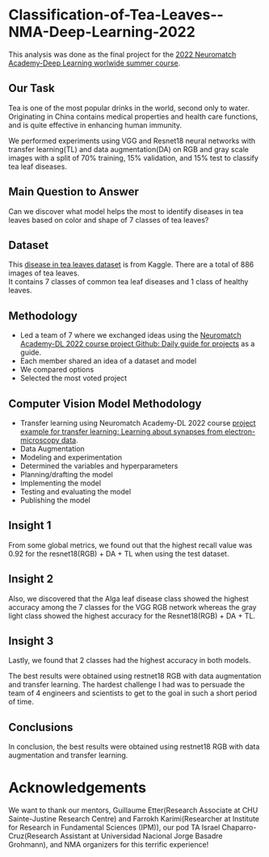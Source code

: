 # Classification-of-Tea-Leaves--NMA-Deep-Learning-2022
This analysis was done as the final project for the [2022 Neuromatch Academy-Deep Learning worlwide summer course](https://deeplearning.neuromatch.io/tutorials/intro.html).

## Our Task 
Tea is one of the most popular drinks in the world, second only to water. Originating in China contains medical properties and health care functions, and is quite effective in enhancing human immunity. 

We performed experiments using VGG and Resnet18 neural networks with transfer learning(TL) and data augmentation(DA) on RGB and gray scale images with a split of 70% training, 15% validation, and 15% test to classify tea leaf diseases. 

## Main Question to Answer
Can we discover what model helps the most to identify diseases in tea leaves based on color and shape of 7 classes of tea leaves?

## Dataset
This [disease in tea leaves dataset](https://www.kaggle.com/datasets/shashwatwork/identifying-disease-in-tea-leafs) is from Kaggle. There are a total of 886 images of tea leaves. 
<br>
It contains 7 classes of common tea leaf diseases and 1 class of healthy leaves.

## Methodology

* Led a team of 7 where we exchanged ideas using the [Neuromatch Academy-DL 2022 course project Github: Daily guide for projects](https://deeplearning.neuromatch.io/projects/docs/project_guidance.html) as a guide. 
* Each member shared an idea of a dataset and model
* We compared options
* Selected the most voted project

## Computer Vision Model Methodology

* Transfer learning using Neuromatch Academy-DL 2022 course [project example for transfer learning: Learning about synapses from electron-microscopy data](https://deeplearning.neuromatch.io/projects/ComputerVision/slides.html).
* Data Augmentation
* Modeling and experimentation
* Determined the variables and hyperparameters
* Planning/drafting the model
* Implementing the model
* Testing and evaluating the model
* Publishing the model

## Insight 1

From some global metrics, we found out that the highest recall value was 0.92 for the resnet18(RGB) + DA + TL when using the test dataset.

## Insight 2

Also, we discovered that the Alga leaf disease class showed the highest accuracy among the 7 classes for the VGG RGB network whereas the gray light class showed the highest accuracy for the Resnet18(RGB) + DA + TL.

## Insight 3

Lastly, we found that 2 classes had the highest accuracy in both models.

The best results were obtained using restnet18 RGB with data augmentation and transfer learning. The hardest challenge I had was to persuade the team of 4 engineers and scientists to get to the goal in such a short period of time.


## Conclusions 

In conclusion, the best results were obtained using restnet18 RGB with data augmentation and transfer learning. 

# Acknowledgements 

We want to thank our mentors, Guillaume Etter(Research Associate at CHU Sainte-Justine Research Centre) and Farrokh Karimi(Researcher at Institute for Research in Fundamental Sciences (IPM)), our pod TA Israel Chaparro-Cruz(Research Assistant at Universidad Nacional Jorge Basadre Grohmann), and NMA organizers for this terrific experience!
